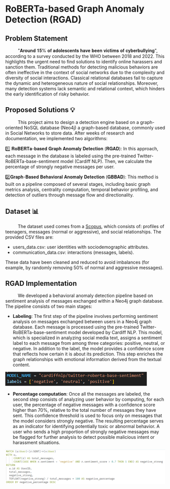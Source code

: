 # RoBERTa-based Graph Anomaly Detection (RGAD)

## Problem Statement 
&nbsp;&nbsp;&nbsp;&nbsp;&nbsp;&nbsp;&nbsp;&nbsp;&nbsp;&nbsp;"𝐀𝐫𝐨𝐮𝐧𝐝 𝟏𝟓% 𝐨𝐟 𝐚𝐝𝐨𝐥𝐞𝐬𝐜𝐞𝐧𝐭𝐬 𝐡𝐚𝐯𝐞 𝐛𝐞𝐞𝐧 𝐯𝐢𝐜𝐭𝐢𝐦𝐬 𝐨𝐟 𝐜𝐲𝐛𝐞𝐫𝐛𝐮𝐥𝐥𝐲𝐢𝐧𝐠", according to a survey conducted by the WHO between 2018 and 2022. This highlights the urgent need to find solutions to identify online harassers and sanction them. Traditional methods for detecting malicious behaviors are often ineffective in the context of social networks due to the complexity and diversity of social interactions. Classical relational databases fail to capture the dynamic and heterogeneous nature of social relationships. Moreover, many detection systems lack semantic and relational context, which hinders the early identification of risky behavior.

## Proposed Solutions 💡

&nbsp;&nbsp;&nbsp;&nbsp;&nbsp;&nbsp;&nbsp;&nbsp;&nbsp;&nbsp;This project aims to design a detection engine based on a graph-oriented NoSQL database (Neo4j) a graph-based database, commonly used in Social Networks to store data. After weeks of research and documentation, we implemented two algorithms:

1️⃣ 𝐑𝐨𝐁𝐄𝐑𝐓𝐚-𝐛𝐚𝐬𝐞𝐝 𝐆𝐫𝐚𝐩𝐡 𝐀𝐧𝐨𝐦𝐚𝐥𝐲 𝐃𝐞𝐭𝐞𝐜𝐭𝐢𝐨𝐧 (𝐑𝐆𝐀𝐃): In this approach, each message in the database is labeled using the pre-trained Twitter-RoBERTa-base-sentiment model (Cardiff NLP). Then, we calculate the percentage of strongly negative messages per user.

2️⃣𝐆𝐫𝐚𝐩𝐡-𝐁𝐚𝐬𝐞𝐝 𝐁𝐞𝐡𝐚𝐯𝐢𝐨𝐫𝐚𝐥 𝐀𝐧𝐨𝐦𝐚𝐥𝐲 𝐃𝐞𝐭𝐞𝐜𝐭𝐢𝐨𝐧 (𝐆𝐁𝐁𝐀𝐃): This method is built on a pipeline composed of several stages, including basic graph metrics analysis, centrality computation, temporal behavior profiling, and detection of outliers through message flow and directionality.

## Dataset 📊

&nbsp;&nbsp;&nbsp;&nbsp;&nbsp;&nbsp;&nbsp;&nbsp;&nbsp;&nbsp;The dataset used comes from a [Scopus](https://www.scopus.com/home.uri), which consists of: profiles of teenagers, messages
(normal or aggressive), and social relationships. The provided CSV files are:

* users_data.csv: user identities with sociodemographic attributes.
* communication_data.csv: interactions (messages, labels).

These data have been cleaned and reduced to avoid imbalances (for example, by randomly
removing 50% of normal and aggressive messages).

## RGAD Implementation

&nbsp;&nbsp;&nbsp;&nbsp;&nbsp;&nbsp;&nbsp;&nbsp;&nbsp;&nbsp;We developed a behavioral anomaly detection pipeline based on sentiment analysis of messages exchanged within a Neo4j graph database. The pipeline consists of two main stages:

* **Labeling**: The first step of the pipeline involves performing sentiment analysis on
messages exchanged between users in a Neo4j graph database. Each message is
processed using the pre-trained Twitter-RoBERTa-base-sentiment model developed
by Cardiff NLP. This model, which is specialized in analyzing social media text,
assigns a sentiment label to each message from among three categories: positive,
neutral, or negative. In addition to the label, the model provides a confidence score
that reflects how certain it is about its prediction. This step enriches the graph
relationships with emotional information derived from the textual content.

![](assets/modelname.png)



* **Percentage computation**: Once all the messages are labeled, the second step
consists of analyzing user behavior by computing, for each user, the percentage of
negative messages with a confidence score higher than 70%, relative to the total
number of messages they have sent. This confidence threshold is used to focus only
on messages that the model considers strongly negative. The resulting percentage
serves as an indicator for identifying potentially toxic or abnormal behavior. A
user who sends a high proportion of strongly negative messages may be flagged for
further analysis to detect possible malicious intent or harassment situations.

![](assets/request.png)